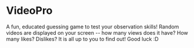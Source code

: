 # VideoPro
A fun, educated guessing game to test your observation skills!
Random videos are displayed on your screen -- how many views does it have? How many likes? Dislikes? It is all up to you to find out!
Good luck :D
